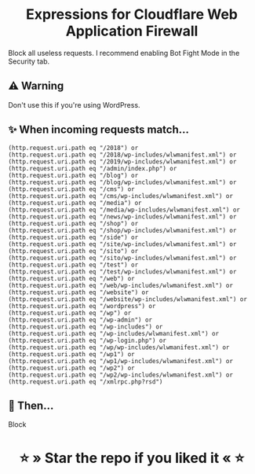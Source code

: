 <div align="center">
    <h1>Expressions for Cloudflare Web Application Firewall</h1>
</div>

Block all useless requests. I recommend enabling Bot Fight Mode in the Security tab.

## ⚠ Warning
Don't use this if you're using WordPress.

## ✨ When incoming requests match…
```
(http.request.uri.path eq "/2018") or
(http.request.uri.path eq "/2018/wp-includes/wlwmanifest.xml") or
(http.request.uri.path eq "/2019/wp-includes/wlwmanifest.xml") or
(http.request.uri.path eq "/admin/index.php") or
(http.request.uri.path eq "/blog") or
(http.request.uri.path eq "/blog/wp-includes/wlwmanifest.xml") or
(http.request.uri.path eq "/cms") or
(http.request.uri.path eq "/cms/wp-includes/wlwmanifest.xml") or
(http.request.uri.path eq "/media") or
(http.request.uri.path eq "/media/wp-includes/wlwmanifest.xml") or
(http.request.uri.path eq "/news/wp-includes/wlwmanifest.xml") or
(http.request.uri.path eq "/shop") or
(http.request.uri.path eq "/shop/wp-includes/wlwmanifest.xml") or
(http.request.uri.path eq "/side") or
(http.request.uri.path eq "/site/wp-includes/wlwmanifest.xml") or
(http.request.uri.path eq "/sito") or
(http.request.uri.path eq "/sito/wp-includes/wlwmanifest.xml") or
(http.request.uri.path eq "/test") or
(http.request.uri.path eq "/test/wp-includes/wlwmanifest.xml") or
(http.request.uri.path eq "/web") or
(http.request.uri.path eq "/web/wp-includes/wlwmanifest.xml") or
(http.request.uri.path eq "/website") or
(http.request.uri.path eq "/website/wp-includes/wlwmanifest.xml") or
(http.request.uri.path eq "/wordpress") or
(http.request.uri.path eq "/wp") or
(http.request.uri.path eq "/wp-admin") or
(http.request.uri.path eq "/wp-includes") or
(http.request.uri.path eq "/wp-includes/wlwmanifest.xml") or
(http.request.uri.path eq "/wp-login.php") or
(http.request.uri.path eq "/wp/wp-includes/wlwmanifest.xml") or
(http.request.uri.path eq "/wp1") or
(http.request.uri.path eq "/wp1/wp-includes/wlwmanifest.xml") or
(http.request.uri.path eq "/wp2") or
(http.request.uri.path eq "/wp2/wp-includes/wlwmanifest.xml") or
(http.request.uri.path eq "/xmlrpc.php?rsd")
```

## 🌠 Then…
Block

<div align="center">
    <h1>⭐ » Star the repo if you liked it « ⭐</h1>
</div>